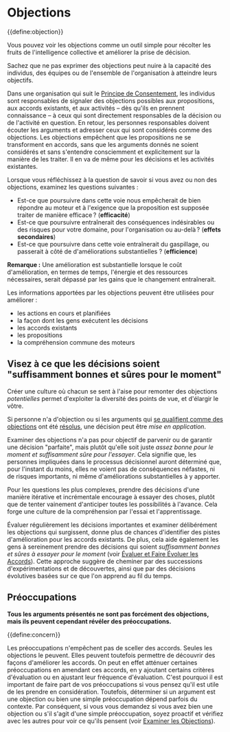 # Objections

{{define:objection}}

Vous pouvez voir les objections comme un outil simple pour récolter les fruits de l'intelligence collective et améliorer la prise de décision.

Sachez que ne pas exprimer des objections peut nuire à la capacité des individus, des équipes ou de l'ensemble de l'organisation à atteindre leurs objectifs.

Dans une organisation qui suit le [Principe de Consentement](section:principle-consent), les individus sont responsables de signaler des objections possibles aux propositions, aux accords existants, et aux activités – dès qu'ils en prennent connaissance – à ceux qui sont directement responsables de la décision ou de l'activité en question. En retour, les personnes responsables doivent écouter les arguments et adresser ceux qui sont considérés comme des objections. Les objections empêchent que les propositions ne se transforment en accords, sans que les arguments donnés ne soient considérés et sans s'entendre consciemment et explicitement sur la manière de les traiter. Il en va de même pour les décisions et les activités existantes.

Lorsque vous réfléchissez à la question de savoir si vous avez ou non des objections, examinez les questions suivantes :

-   Est-ce que poursuivre dans cette voie nous empêcherait de bien répondre au moteur et à l'exigence que la proposition est supposée traiter de manière efficace ? (**efficacité**)
-   Est-ce que poursuivre entraînerait des conséquences indésirables ou des risques pour votre domaine, pour l'organisation ou au-delà ? (**effets secondaires**)
-   Est-ce que poursuivre dans cette voie entraînerait du gaspillage, ou passerait à côté de d'améliorations substantielles ? (**efficience**)

**Remarque :** Une amélioration est substantielle lorsque le coût d'amélioration, en termes de temps, l'énergie et des ressources nécessaires, serait dépassé par les gains que le changement entraînerait.

Les informations apportées par les objections peuvent être utilisées pour améliorer :

-   les actions en cours et planifiées
-   la façon dont les gens exécutent les décisions
-   les accords existants
-   les propositions
-   la compréhension commune des moteurs


## Visez à ce que les décisions soient "suffisamment bonnes et sûres pour le moment"

Créer une culture où chacun se sent à l'aise pour remonter des objections _potentielles_ permet d'exploiter la diversité des points de vue, et d'élargir le vôtre.

Si personne n'a d'objection ou si les arguments qui [se qualifient comme des objections](section:test-arguments-qualify-as-objections) ont été [résolus](section:resolve-objections), une décision peut être  _mise en application_.

Examiner des objections n'a pas pour objectif de parvenir ou de garantir une décision "parfaite", mais plutôt qu'elle soit juste _assez bonne pour le moment et suffisamment sûre pour l'essayer_. Cela signifie que, les personnes impliquées dans le processus décisionnel auront déterminé que, pour l'instant du moins, elles ne voient pas de conséquences néfastes, ni de risques importants, ni même d'améliorations substantielles à y apporter.

Pour les questions les plus complexes, prendre des décisions d'une manière itérative et incrémentale encourage à essayer des choses, plutôt que de tenter vainement d'anticiper toutes les possibilités à l'avance. Cela forge une culture de la compréhension par l'essai et l'apprentissage.

Évaluer régulièrement les décisions importantes et examiner délibérément les objections qui surgissent, donne plus de chances d'identifier des pistes d'amélioration pour les accords existants. De plus, cela aide également les gens à sereinement prendre des décisions qui soient _suffisamment bonnes et sûres à essayer pour le moment_ (voir [Évaluer et Faire Évoluer les Accords](section:evaluate-and-evolve-agreements)). Cette approche suggère de cheminer par des successions d'expérimentations et de découvertes, ainsi que par des décisions évolutives basées sur ce que l'on apprend au fil du temps.


## Préoccupations

**Tous les arguments présentés ne sont pas forcément des objections, mais ils peuvent cependant révéler des préoccupations.**

{{define:concern}}

Les préoccupations n'empêchent pas de sceller des accords. Seules les objections le peuvent. Elles peuvent toutefois permettre de découvrir des façons d'améliorer les accords. On peut en effet atténuer certaines préoccupations en amendant ces accords, en y ajoutant certains critères d'évaluation ou en ajustant leur fréquence d'évaluation. C'est pourquoi il est important de faire part de vos préoccupations si vous pensez qu'il est utile de les prendre en considération. Toutefois, déterminer si un argument est une objection ou bien une simple préoccupation dépend parfois du contexte. Par conséquent, si vous vous demandez si vous avez bien une objection ou s'il s'agit d'une simple préoccupation, soyez proactif et vérifiez avec les autres pour voir ce qu'ils pensent (voir [Examiner les Objections](section:test-arguments-qualify-as-objections)).

